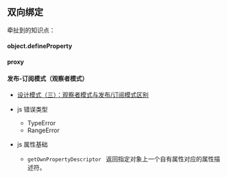 ## 双向绑定
牵扯到的知识点： 
#### object.defineProperty 
#### proxy 
#### 发布-订阅模式（观察者模式）
- [设计模式（三）：观察者模式与发布/订阅模式区别](https://www.cnblogs.com/lovesong/p/5272752.html)

- js 错误类型
    -   TypeError
    -   RangeError 
- js 属性基础
    - ```getOwnPropertyDescriptor ``` 返回指定对象上一个自有属性对应的属性描述符。
> 

